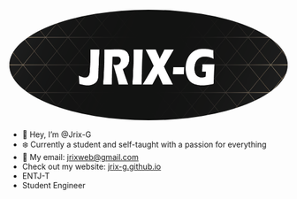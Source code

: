 <p align="center">
  <img
    src="/banner.png"
    alt="Alt text"
    title="Optional title"
    height="200"
    width="100%"
    style="border-radius: 50%"
  >
</p>
  
- 👋 Hey, I’m @Jrix-G
- ❄️ Currently a student and self-taught with a passion for everything
- 👾 My email: jrixweb@gmail.com
- Check out my website: [jrix-g.github.io](https://jrix-g.github.io/)
- ENTJ-T
- Student Engineer
